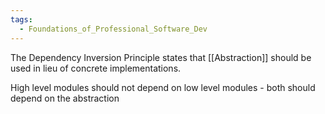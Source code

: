 ```yaml
---
tags:
  - Foundations_of_Professional_Software_Dev
---
```

The Dependency Inversion Principle states that [[Abstraction]] should be used in lieu of concrete implementations. 

High level modules should not depend on low level modules - both should depend on the abstraction